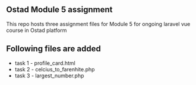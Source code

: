 ## Ostad Module 5 assignment

This repo hosts three assignment files for Module 5 for ongoing laravel vue course in Ostad platform

## Following files are added

- task 1 - profile_card.html
- task 2 - celcius_to_farenhite.php 
- task 3 - largest_number.php 